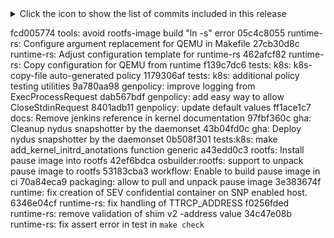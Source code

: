 <details>
<summary>Click the icon to show the list of commits included in this release</summary>
fcd005774 tools: avoid rootfs-image build "ln -s" error
05c4c8055 runtime-rs: Configure argument replacement for QEMU in Makefile
27cb30d8c runtime-rs: Adjust configuration template for runtime-rs
462afcf82 runtime-rs: Copy configuration for QEMU from runtime
f139c7dc6 tests: k8s: k8s-copy-file auto-generated policy
1179306af tests: k8s: additional policy testing utilities
9a780aa98 genpolicy: improve logging from ExecProcessRequest
dab567bdf genpolicy: add easy way to allow CloseStdinRequest
8401adb11 genpolicy: update default values
ff1ace1c7 docs: Remove jenkins reference in kernel documentation
97fbf360c gha: Cleanup nydus snapshotter by the daemonset
43b04fd0c gha: Deploy nydus snapshotter by the daemonset
0b508f301 tests:k8s: make add_kernel_initrd_anotations function generic
a43edd0c3 rootfs: Install pause image into rootfs
42ef6bdca osbuilder:rootfs: support to unpack pause image to rootfs
53183cba3 workflow: Enable to build pause image in ci
70a84eca9 packaging: allow to pull and unpack pause image
3e383674f runtime: fix creation of SEV confidential container on SNP enabled host.
6346e04cf runtime-rs: fix handling of TTRCP_ADDRESS
f0256fded runtime-rs: remove validation of shim v2 -address value
34c47e08b runtime-rs: fix assert error in test in `make check`
6b5e57f7c tests: k8s: address PR review feedback
dd16bc393 tests: k8s: k8s-attach-handlers generated policy
0de407f8b tests: k8s: enable AUTO_GENERATE_POLICY
05b2e4f60 tests: k8s: install genpolicy
8aa8b7057 tests: k8s: add policy test utilities
24a17a2e1 tests: k8s: output the names of test files
bf533de31 tests: k8s: add DEBUG support for test scripts
1b4ef672e tests: k8s: reduce namespace name duplication
8a5ba5fb3 tests: k8s: allow run_kubernetes_tests.sh exec
473efc214 genpolicy: mount source for non-confidential guest
d0b8e6d8f nydus: Bump nydus snapshotter version to v0.13.7
b3c74411f runtime-rs: Add tests for persist api for clh
0b78296dc runtime-rs: Store additional field for hypervisor state
a5f0b92bc runtime-rs: Add guest protection to hypervisor state
ed6816e29 kata-manager: Add support for nerdctl installation
31813cf8d metrics: Update packages for TensorFlow ResNet Int8 Dockerfile
cf049fc71 k8s: Skip k8s tests that are not working
eb5b7d3bf tests: k8s: Enable tests for cloud hypervisor runtime-rs
40b2b2a43 gha: Run static-checks on self-hosted runners conditionally
a214bd8d1 gha: Enable nydus snapshotter in CoCo ci tests
ce82b5e3f rootfs: Add libtdx-attest into the confidential rootfs
106e1af49 cri-containerd: fix loop in TestContainerMemoryUpdate()
e59d00556 gha: add GOPATH env var to the ppc64le k8s workflow
6068faf40 runtime: failed to run in the case of ColdPlugVFIO
27e797404 rootfs: confidential: Install coco-guest-components
f80dbcee0 rootfs: Add logging about the coco guest components
68b8186ec osbuilder: Expose COCOGUEST_COMPONENTS_TARBALL
64d09874c packaging: coco-guest-components: Pass DESTDIR to the build script
d4a9856a8 gha: Remove SEV / SNP / TDX images / initrds
e4258d869 runtime: Use confidential image / initrd instead of TEE specific ones
f354beb25 static-checks: Install clang in the ci environments
c6830ceb8 runtime: display accurate error msg to avoid misleading users.
7bf1ebe16 kata-monitor: fix agentUrl from containerd shim
a04b215bc gha: delete azure RG only if it exists
a9f8888c1 packaging: Add confidential image / initrd
e9de0ef6b packaging: rootfs: Depend on kernel-confidential tarball
b58cfc765 packaging: Ensure rootfs is rebuilt in case kernel changes
4394dacb8 packaging: Build the confidential kernel with MEASURED_ROOTFS support
c7680839f packaging: Fix modules tarball for nvidia-gpu-confidential
dc027e39d gha: Remove TEE specific kernel build targets
3755c6916 runtime: makefile: remove SNP specific kernel references
57b132f94 runtime: makefile: remove SEV specific kernel references
2562d2324 runtime: makefile: remove TDX specific kernel references
f4e3c936d runtime: snp: config: Use the confidential kernel
8731366d7 runtime: sev: config: Use the confidential kernel
6cbdba726 runtime: tdx: config: Use the confidential kernel
a618461d3 runtime: Add confidential kernel to the makefile
6771ca463 gha: k8s: Add cloud-hypervisor (runtime-rs) support
2ff3f0afc packaging: Remove trailing whitespace from extra_tarballs arg
228bc48c7 packaging: Fix kernel confidential name
31b21093b packaging: Pass the kernel flavour to get_kernel_modules_dir
51b1df233 packaging: Fix typo to get the extra_tarballs path
4876eadd2 tools: Add reference to the kata webhook's README
b0b7748f3 ci/openshift-ci: Correct the lib location
4c5847853 ci/openshift-ci: Move openshift-ci from the tests repo
0b221b561 packaging: Fix pushing artefacts to the registry
9317e23df mount: Reduce the mount points with namespace isolation
bb6f5073a runtime-rs: Allow compilation for s390x
8fcee6e6e runtime-rs: Use Persist::restore() of QEMU for VirtSandbox
56aef3741 runtime-rs: Exclude hypervisors plugins except QEMU for s390x
5d2906c36 packaging: Bump the kata config kernel version
d2ea11dbf packaging: Use the cached kernel modules
e5bca9027 packaging: Cache the kernel modules
f481f5865 packaging: Create the tarball for the kernel modules
a58caca72 packaging: Take extra tarballs in install_cached_tarball_component()
33ac5468f packaging: Add function to get the kernel modules directory
f8585db8d gha: add kubernetes tests workflow for ppc64le
0ace31f04 ci: aks: switch from eastus2 to eastus region
09ea0eed9 genpolicy: ignore empty YAML as input
f0339a79a genpolicy: support non-default namespace name
222de4f68 agent: Fix a race condition in passfd_io.rs
6e4d4c329 agent,runtime-rs: Add license header to passfd_io.rs
1206de2c2 agent: Use pipes as stdout/stderr of container process
f6710610d agent,runtime-rs,runk: fix fmt and clippy warnings
89be42a17 runtime-rs: open stdout and stderr fifos NONBLOCK
3eb4bed95 agent: use biased select to avoid data loss
7874ef5fd agent: set stdout/err vsock stream as blocking before passing to child
cfb262d02 container: keep the io connection when pass fd to hybrid vsock
4a762fcfd dbs: hybrid stream support keep the connection when local closed
553674336 agent,runtime-rs: fix container io detach and attach
657b17a86 runtime-rs: open stdin fifo with RDWR|NONBLOCK when pass vsock streams
f1b33fd2e agent: clean up term master fd when container exits
b8632b403 dragonball: vsock: properly handle EPOLLHUP/EPOLLERR events
442df71fe agent,runtime-rs: refactor process io using vsock fd passthrough feature
eb6bb6fe0 config: add two options to control vsock passthrough io feature
973b5ad1f runtime-rs: make Container::new async
b0b8523ce runtime: modify ValidCgroupPath unit test
feed5c8ff runtime: merged ValidCgroupPath method
9aa1ed805 runtime: add SingleContainer when obtaining OCI Spec
864389c52 runtime-rs: report error on missing or empty fields in configuration
531a11159 genpolicy: allow separate paths for rules and settings files
78b517ccc tests: Re-arranged nerdctl tests
d12875ee6 genpolicy: ignore volume configMap optional field
abc2fcd88 kata-deploy: fix deprecations on kustomization files
2e1d770fc packaging: Track files correctly  when naming builder image for agent
f3bc6e415 packaging: Use Ubuntu 20.04 for building an agent
d53edbd0a runtime-rs: collect qemu stderr and log it in shim log
684d74012 runtime-rs: switch qemu child process management from std to tokio
b52a39846 runtime-rs: move creation of VM path from start_vm() to prepare_vm()
3fd562877 dragonball: fix noop-method-call warning
60ac3048e genpolicy: fix ConfigMap volume mount paths
34d51b05f gha: cri-o: Bump runners to 22.04
9b7c5c69c runtime-rs: fix unused driverInfo error
8ad5459be genpolicy: optional PodTemplateSpec metadata field
076869aa3 genpolicy: ignore the nodeName field
98dc2d4c5 rootfs: agent: Initialise AGENT_SOURCE_BIN & AGENT_TARBALL
5e57e0235 rootfs: agent: Fix build with AGENT_SOURCE_BIN
fbfc880eb rootfs: Add COCO_GUEST_COMPONENTS_TARBALL env var
644abde35 packaging: coco-guest-components: Allow building the project
ab597a4d5 opa: Improve the download logic
448c0aaec gha: azure: Set the correct subscription to the account
08a082ca4 gha: Cache the agent for non-x86_64 arches
535cf04ed genpolicy: add shareProcessNamespace support
ab462a4b8 tests: Add IBM SE to the basic confidential test
95c569b0a packaging: Add safe.directory to the git config
dd4947982 packaging: Don't build the agent if not needed
21fd7e6df packaging: Fail in case oras can't find an artefact
eb7a33ee7 rootfs: Always strip the agent binary
f23451de0 rootfs: Add xz as a dep
830771884 rootfs: Add AGENT_TARBALL env var
5b0d0687e packaging: agent: Allow building in all arches
1039641ab packaging: agent: Add the arch to the builder container
58874f9c3 packaging: tools: Add the arch to the builder container
19ecdbca3 qemu: enable TPM
98b5a19b3 tools: Use defined variable in build base qemu script
eb7e123de metrics: Update packages needed for ResNet50 FP32 Dockerfile
723c76d94 tools: allow all users to execute genpolicy
66c012d05 tests: k8s: bats --show-output-of-passing-tests
4b8d79c1f gpu: remove GHA target first then remove the obsoleted Makefile targets
1b0d12ab7 versions: Update libseccomp to version v2.5.5
25ecca91c docs: provide a guide for how to use IBM Secure Execution
a4b208a71 runtime: remove SharedVersions field dead code
4fc34323a gpu: Add NVIDIA GPU Confidential kernel target
ea9c659d3 gha: get ready to install genpolicy
069680738 versions: Update firecracker version
ca03d4763 genpolicy: ignore pod DNS settings
25c8d5db5 runtime-rs: use qemu cmdline generation framework to launch VM
f550d9a32 runtime-rs: add basic implementation of qemu command line generation
e8e13044d runtime-rs: add simple impls to some of Qemu's Hypervisor functions
0cfb2d257 runtime-rs: add simple Persist implementation for Qemu
45862aeec runtime-rs: add default rootfs type for qemu
f6fea5f2c agent: fix failing unit tests on ppc64le
610f87889 dragonball: Fix compile error for aarch64
376941cf6 kata-ctl: skip building kata-ctl on ppc64le
4ecd82a5d runk: skip the test_init_container_create_launcher if not root on ppc64le
a4b544792 tools: fix makefile spacing
394777291 runtime: fix failing unit tests on ppc64le
486b8a053 dragonball: skip running static-checks for ppc64le
14934c7b0 github: run static checks on ppc64le
8061a49ca kata-ctl: Clean up a test leftover file explicitely
290ecf4c4 Static-check: Exclude s390x from dragonball and runtime-rs
c0f57c9e0 Lint: Fix `cargo clippy` errors for s390x
a1f288e5d CI: Use sudo if yq_path is not writable by USER
354cbede9 GHA: Enable static check for s390x
ba74a624a runtime-rs: use pathBuf only for x86
a10779bf0 GHA: enable static check on arm64
febabef08 tools: install genpolicy settings files
7da6d0a84 runtime-rs: ch: Implement missing thread/pid APIs
f4106a610 genpolicy: use root path from cbl-mariner Guest VM
4b772d248 tests: Ignore virtiofs contribution to memory usage when it is disabled.
201eec628 tools: genpolicy static checks
205dafd32 genpolicy: temporarily disable allow_storages()
99717371c runtime-rs: bugfix for DirectVolume/rawblock when driver is blk
dff800a8f metrics: Remove iperf3 server protocol
681cb1626 genpolicy: cargo clippy fixes
b7c31e3b9 tests: cbl-mariner: disable k8s-oom.bats
f1fda3d6b dragonball: Remove unused definition
dcaae54cf genpolicy: "cargo fmt -- --check" clean-up
12a41f89b metrics: Use a specific python version to run tensorflow benchmark
b97efc313 CI: enable test container memory update for dragonball
6c85e95c3 CI: bugfix for dragonball when CI running with cri-containerd
cd59d31a1 CI: make CI work for dragonball to test stability and cri-containerd
29e0de4e4 runtime-rs: ch: Implement minimal memory hotplug APIs
1c0df670a runtime-rs: ch: Add minimal implementation of hypervisor metrics method
6bac3323b workflows: Update backport-label to use gh-utils.sh
0d5d1c8c3 ci: Add gh-util.sh script
080541a0f genpolicy: add SPDX license header
7f126be67 genpolicy: Update oci_distribution to 0.10.0 Also support alternative media type and update samples
9eb6fd4c2 docs: add agent policy and genpolicy docs
57f93195e genpolicy: add support for StatefulSet YAML input
35958ec9c genpolicy: add support for ReplicationController
7da17099f genpolicy: add support for ReplicaSet YAML input
d84300f1e genpolicy: add support for List YAML input
a03452637 genpolicy: add support for Job YAML input
2dbd01c80 genpolicy: add support for Deployment YAML input
a40a6003d genpolicy: add support for DaemonSet YAML input
48829120b policy: initial genpolicy commit
61fe20cf9 gha: Fix some of gha metrics failure for StratoVirt
540a2a7fb runtime: Allow no initrd path for IBM Z Secure Execution
6fd49f760 runtime-rs: Forward events to containerd via ttrpc
e69f7c07a versions: Update runc version
c3f6eaa26 build-kernel: Fix typo 'terball' -> 'tarball'
8b2f43a2c build: Add "confidential" kernel
379e2f3da kernel: update some configs based on kernel 6.5 and 6.6
cf4835e3a packaging: qemu: Simplify "--disable-virtiofsd" logic
bfc6fc7a8 build: Get rid of QEMU experimental
d2080fd22 runtime-rs: refactor getting the vfio device guest pci path
d795fcfc2 runtime-rs: bridge the vfio device between runtime-rs and dragonball
90c782f92 tests: list the current k8s pods
24fab19f6 tests: Remove check images function from stressng test
aceba94d9 tests: Add check images as part of install dependencies
7d41c97f6 packaging: Fix indentation of build static stratovirt
7c176a62f agent: use method params instead of const params in functions
0e9d73fe3 agent: Fix an issue reporting OOM events by mistake
7d5336aca agent: hold lock while setting new policy
4ad1971a0 tests: Add hypervisor component to kill kata components function
44b5b88f4 docs: Update docs for new StratoVirt VMM introduction
4bc67dba0 metrics: Improve iperf3 cleanup
4c023e341 dragonball: Fix compilation issue without all net features
f97f16a44 agent-ctl: Bump ttrpc version
bf59c7b3d runtime-rs: Bump ttrpc and containerd-shim-protos versions
cf9a0e21a protocols: Bump ttrpc version
91360e7dd agent: Bump ttrpc version
f1235ddba dbs_virtio_devices: add Cargo.lock
02cd726bf dbs-utils: add Cargo.lock
97bdc1529 dbs-pci: introduce Cargo.lock
71c322c29 runtime-rs: fix ci complains
f9e0a4bd7 upcall: introduce pci device add & del kernel patch
a3f7601f5 dragonball: add pci hotplug / hot-unplug support
0f402a14f dragonball: add InsertHostDevice vmm action
8779fe7dd runtime-rs: create a reference that directs users to kata csi doc
ba5437382 runtime-rs: add examples about Kata pod with directvol by CSI.
c6d2a3214 runtime-rs: add support for directvol csi deploy scripts.
25d8e83e4 runtime-rs: Add dedicated CSI driver for DirectVolume support in Kata
3b317e69e runtime-rs: add README and user guide to deploy directvol CSI Driver
ea69c1700 runtime-rs: initialize pcie topology in Device Manager
b42548b8e runtime-rs: do unregister device in Trait Device/detach
0f0b6d13c runtime-rs: do register/update device in Trait Device/attach
ce7d36369 runtime-rs: Introduce helper macros to simplify PCIe device ops
0d4992b24 runtime-rs: add one more argument in Device attach/detach
b425de610 runtime-rs: implement Trait PCIeDevice for pcie/pci device
87e39cd1f runtime-rs: introduce Trait PCIeDevice to do [un]register device
6ebc4884f runtime-rs: introduce PCIe Topology framework for pcie/pci devices
88839026b runtime-rs: introduce TopologyConfigInfo to initialize pcie topology
6ee7fb540 kata-deploy: Double quote the snapshotter name
8332f3c68 kata-deploy: Fix the snapshotter config placement
907f1ddb9 kata-deploy: Fix shim check for snapshotter configuration
2f797a6eb pci: rename 2 parameters to follow rust naming convention
9c13b2c99 dragonball: introduce vfio support
81ab174c1 dragonball: support vhost-user-blk in device manager
ef8dc3b0c dragonball: support vhost-user-blk
23eb3042c kata-monitor: fix Dockerfile to build image
36a4cbccf runtime-rs: Expand all DeviceType in match arms
f2d08bc00 runtime-rs: Remove unused index from Endpoints
60a42351e runtime-rs: DAN supports vhost-user-net device
693a0cfbf dragonball: Make vhost-user-net ready for VhostUserEndpoint
54df83240 runtime-rs: Support VhostUserEndpoint
374c2f01a runtime-rs: Simplify VhostUserType enum
4c5de7286 dragonball: Wrap config space into `set_config_space`
beadce54c dragonball: Support vhost-user-net devices
1f21d3cb2 dragonball: Introduce address space for MmioV2DeviceState
94c83cea8 runtime-rs: Refactor vfio driver implementation
82d3cfded runtime-rs: Make VhostUserConfig's field pci_path type more specific
5cc2890a1 runtime-rs: refactor and re-implement pci path.
1b5758c1f runtime-rs: Move the PciPath-related code to a dedicated file
275de453d runtime-rs: remove useless get_host_guest_map and its test case
4a95c0d07 kata-deploy: snapshotter typo fixes
8cf3bcefd dragonball: introduce pci msi/msix interrupt
6cc6ca5a7 kata-deploy: Allow setting up snapshotters per runtime handler
206ed6d77 tests: Load vhost modules explicitly while Kata installing
9f394f6e1 tests: Use function from Kata repo
8aa390279 tests: retry connection to pod SSH server
c9e631dc0 kata-deploy: Reapply "kata-deploy: Use tomlq to configure containerd"
41320c586 kata-deploy: Install jq from GitHub
ee5fa08a2 Revert "kata-deploy: Use tomlq to configure containerd"
9e718b4e2 gha: kata-deploy: Add containerd status check
458e91b28 runtime-rs: Update readme to indicate cloud-hypervisor support
1469a5efc tests: k8s: Fix indentation in confidential common script
551a50cd7 tests: additional run-runk logging
039fe7f39 dragonball: Trigger unit tests of dbs_* subcrates by `make test`
3cd0cc138 runtime-rs: Separate init_config() from new() for struct VsockDevice
b785ef96e docs: Change location of static checks script
bfb756199 ci: Use static checks from kata repo for lib functions
58e88d946 agent: correct CPUShares and CPUWeight value
5637f11a8 kata-ctl: Add option to dump config files
510bc36a7 github-actions: Remove ignore paths for required CI checks
9a37e77f2 runtime-rs: check the update memory size
603941710 runtime-rs: add default_maxmemory in config file
8d9fd9c06 runtime-rs: support memory resize
81e55c424 runtime-rs: add resize_memory trait for hypervisor
d428a3f9b runtim-rs: get guest memory details
c92b14da9 tests: k8s: Fix indentation in setup script
8151117f7 metrics: Improve latency network cleanup
23f76653e metrics: Update command to run the tensorflow int8 benchmark
8fd5ef7fb metrics: Update TensorFlow ResNet50 Int8 Dockerfile
dfad0e662 .github: fix the failure without devicemapper for host sharing
983479748 .github: fix error when making checks for CoCo guest pull
af4622fcc docs: Remove warning for cgroupsv2 only operating systems
0db820fa0 gha: add a post cleanup script for cri-containerd ppc64le workflow
aa42f0a03 runtime-rs: Enhancement of DirectVolume when using CSI.
80d631ee8 runtime-rs: Add attribute serde rename to each field of DirectVolume.
82fde4431 dragonball: Set default queue config for vhost-net device
c11b06672 runtime-rs: Use vhost-net device by default
05e278de5 GHA: Put all the preliminary steps into pre-action for s390x
b46cb2227 static-checks: Direct Makefile to use new static checks
63636b869 static-checks: Update copyright dates
b11c77286 static-checks: Change dir for building tools
a9d360728 static-checks: Fix directory for github labels
7ad873cf2 kata-deploy: Simplify shim configuration
e61894993 kata-deploy: Remove useless comment from CRI-O drop-in
dd9f5b07b kata-deploy: Use tomlq to configure containerd
4f01f294b kata-deploy: Install `tomlq` to the base image
39f5cea3b kata-deploy: Fix k0s cri notation comment
b079e1aab dragonball: add pci root bus and root device
2a518f089 runtime-rs: ch: Change state when VM stopped
1195692d3 runtime-rs: ch: Move state handling to top-level APIs
86918e91b dragonball: Disable packed virtqueue for vhost-user devices
1662a3e85 common: Add cloud hypervisor in enabling hypervisor function
f3eeab10a tests: nerdctl: Enable nerdctl tests for cloud hypervisor runtime-rs
b2577000e metrics: Expose iperf3 pods over a k8s networks.
a062ba166 metrics: cleans k8s iperf deployment when the test finishes.
52f7a40e4 dragonball: add --all for fmt ci
ce694b905 tests: Fix indentation of gha-run script
33b300431 tests: Enable but do not run k8s tests for cloud hypervisor
acee3d843 gha: k8s: Add cloud-hypervisor (runtime-rs) support
375c787e0 rootfs: build OPA binary from source for ppc64le and s390x
28c3e0e5f GHA: Fix kata-deploy-runtime-classes-check for kata-qemu-se
5d085a304 CI: static-checks: Try multiple user agents
3174c1877 docs: Remove problematic URL
3779261a9 docs: Fix whitespace
613def032 CI: static-checks: Move curl to a separate function
6d859f97e CI: static-checks: Lint fixes
efa8e6547 CI: static-checks: Check params have a value
563ea020b CI: static-checks: Fold long line
3ad43df94 CI: static-checks: Improve markdown checker test
40f0c8fbb GHA: Use --client=true for k3s kubectl version
bf97051f1 runtime-rs: fix panic when hypervisor mismatches with configuration
69fdd05ce kata-ctl: Moved log-parser-rs into kata-ctl
636eef890 GHA: make secrets inherited for build-kata-static-tarball-s390x
5629b7454 dragonball: support vhost-user-fs in device manager
2a1fc29e8 dragonball: add unit test for vhost-user-fs
d6cfbe943 dragonball: support vhost-user-fs
3fab1690a local-build: make strip support for cross-compilation
f38c7f14c gha: remove build redundancy of kernel and rootfs-initrd
31db56207 local-build: add support for key verification for IBM Secure Execution
52bdc87fe local-build: make kernel parameters configurable
9ceb2c27e local-build: consider cross-compilation env
511dd5fea local-build: add support to build IBM Z SE image
4de8ef3d1 local-build: add build target boot-image-se
a63a6959d local-build: install s390-tools in Dockerfile
6d0dabd81 gha: build secure image for s390x release
bb1d4adaa config: add SE configuration
8de4241d3 kata-deploy: add kata-qemu-se runtimeclass
9ede2bcd9 local-build: differentiate build targets based on architecture
a661ac3a0 runtime-rs: Implement and use try_from for DiskConfig
50a5fa9a6 tests: Enable but do not run the nerdctl tests for cloud hypervisor
e70b2ea95 gha: nerdctl: Enable cloud hypervisor runtime-rs for nerdctl CI
56dddab04 metrics: Update command to run tensorflow resnet fp32 benchmark
62fdebeeb metrics: Update TensorFlow ResNet FP32 dockerfile
0d5a970e5 GHA: remove GITHUB_WORKSPACE when workflow fails due to merge conflict
16380558e deployment: Create a stable overaly for kata-deploy
955dec06d runtime-rs: add network hotplug for clh
61b868692 docs: Update config containerd url link
b816dca3e image-builder: fix incorrect part start position
a14f2fc18 gha: runk: Fix typo in the test name
1a74142a1 gha: basic-ci: Add a timeout for the tests
48bdca4c4 tests/k8s: add k8s-measured-rootfs.bats
1eae657b9 tests/k8s: add set_node() to lib.sh
c6075c862 tests/k8s: add setup common
220a2d9a1 tests/k8s: add assert_logs_contain() to lib.sh
9a9c7a5c6 tests/k8s: add set_metadata_annotation() to lib.sh
a13eecf7f runtime(-rs): add clean-generated-files target
36ea1b8ee tests/k8s: add new_pod_config() to lib.sh
428daf9eb tests/k8s: add utilities functions for the tests
ba4f806c3 initramfs: re-wrote devices checking on init.sh
72ef82368 shim-v2: ensure root hash exist when measured rootfs
1465e5885 kernel: ensure initramfs exist when measured rootfs
4dbba5215 shim-v2: moved measured rootfs logic to its builder
34be78df1 kernel: moved measured rootfs logic to its builder
3f16d2959 kernel: measured rootfs as argument to build-kernel.sh
05ce52d74 devmapper: dragonball: Enable, but do not run, the tests
a8a156b1a stability: dragonball: Enable, but do not run, the tests
16ad721ed cri-containerd: dragonball:  Enable, but do not run, the tests
1cd1558a9 mount: support checking multiple kinds of block device driver
d62789397 runtime-rs: Show config files attempted on config load failure
45c0364d4 runtime-rs: Fix typo in task service
0fabfa336 runtime-rs: bring support for legacy vsock device.
6c08cf35d runtime-rs: Introduce prepare_vm_socket_config to VirtSandbox.
60f88da5e runtime-rs: add Capability of HybridVsockSupport for Hypervisor.
c5178dd25 runtime-rs: Introduce Capability of HybridVsockSupport.
6af059227 runtime-rs: Add vsock device in device manager.
1a6b45d3b runtime-rs: Reintroduce Vsock and add it to the DeviceType enum
e31dbc94a runtime-rs: remove vhost_fd from VsockConfig and make it cloneable.
eb90962b2 runtime-rs: introduce a new function generate_vhost_vsock_cid.
2df8144cf runtime-rs: Launch cloud-hypervisor in given netns
2b0502934 docs: Update cri installation url link
9166d0aab docs: Update iperf3 network documentation
dfc07d1c7 gha: stability: Add cloud-hypervisor (runtime-rs) support
03c3f4275 kernel: Add CONFIG_TDX_GUEST_DRIVER to the tdx.conf
e1caca3e4 kata-ctl: Remove root requirement for "env"
f05ada592 libs: protection: x86_64: drop root requirement for querying
b3da71f21 dragonball: init dbs-pci lib with pci bus & pci conf
fe68f25be runtime-rs: enhancement of vfio volume.
e3fd40312 runtime-rs: enhancement of spdk volume.
f97372902 runtime-rs: Enhancing DirectVolMount Handling for current Infra.
e3becea56 runtime-rs: add support kata/multi-containers sharing one vfio volume.
b952c5c5c runtime-rs: add support kata/multi-containers sharing one spdk volume.
17d2d465d runtime-rs: re-organize the volumes with adding new direct_volumes.
6731466b1 runtime-rs: set a standard NotFound when direct volume path not found.
d23867273 runtime-rs: split the block volume into block and rawblock volume
f9f1d3a07 libs:logging: Fix logger
8fd39d11c tests: Adapt `enable_hypervisor`to the runtime-rs config location change
38183acbc tests: Use `kata-ctl` instead of `kata-runtime` for runtime-rs
a5a73a11c tests: Replace `kata-runtime kata-env` by `kata-runtime env`
30acb5a0c tests: nydus: Adapt the default config file for runtime-rs based drivers
61aa84b15 Revert "tests: k8s: Allow passing rust-runtime env var to kata-deploy"
158ca17ae kata-deploy: Add cloud-hypervisor
d4e00238a kata-deploy: Improve the logic for linking to the rust runtime
fc28deee0 kata-deploy: Use rust runtime config files in runtime-rs directory
80860478b runtime-rs: Remove the golang config paths
b86ab5aa2 runtime-rs: Update list of config paths to check
89ef464b7 build: Install rust config files to runtime-rs directory
05efb2326 tests: update go.mod and go.sum
6d9cb9325 tests: update scripts for static checks migration
66f3944b5 tests: move github-labels to main repo
7f3c12f1d tests: move spell check tool to main repo
8ad433d4a tests: move markdown check tool to main repo
eaa6b1b27 tests: move static checks and dependencies from tests
98aa291c9 runtime-rs: Add Hybrid VSOCK device handling for CH
37633d3cc metrics: Fix iperf parallel bandwidth limit
96deea52f tests: more k8s-exec-rejected debug output
811ec0735 osbuilder: add pkg bash for alpine
47b8c3181 runtime: remote hypervisor updates to ttrpc
613c75ba8 runtime: Update hypervisor generated code
6a922f0e3 gha: fix artefacts build on ppc64le
1284b4e80 tools: Stop building / shipping log-parser-rs
f15e16b69 Revert "runtime: confidential: Do not set the max_vcpu to cpu"
8839ca93b gha: Disable stratovirt for gha metrics
754aec02c gha: add cri-containerd workflow for ppc64le
4a4fc9c64 CODEOWNERS: Expand scope
5318afe27 runtime: support to create VirtualVolume rootfs storages
0b4f7c2ee runtime: redefine and add functions to handle VirtualVolume to storage
bd099fbda runtime: extend SharedFile to support mutiple storage devices
e4f33ac14 runtime: add functions to create devices in KataVirtualVolume
ae2c0c569 github: add workflows for building and publishing kata artifacts on ppc64le
d8a8cc449 tools: install oras from source on ppc64le
08f360312 tools: fix static build of qemu and shimv2 on ppc64le
4aaf54bda runtime: Fix configmap/secrets update propagation with FS sharing disabled
37916e7a5 metrics: Fix result finding
6de01eacf kernel: backport erofs patch to 6.1.52 guest kernel
44899d4cd tests: k8s: Allow passing rust-runtime env var to kata-deploy
a9571398a dragonball: add test utils for vhost-user
a6a399d5b dragonball: add vhost-user connection management logic
fe62e656a runtime-rs: Name the ShareFs Mount Option type more accurately
856315ff8 runtime-rs: bringing virtio-fs device in device-manager
4d65c2e8a runtime-rs: introduce `update_device` in trait Hypervisor
1353b14e6 runtime: Add KataVirtualVolume struct in runtime
1699b84f1 utils: kata-manager: Remove $enable_debug from the install_kata call
38d2edd83 utils: kata-manager: Allow installing kata from a given tarball
ebf9d2725 kata-deploy: Add remote shim
d5cf169ad kata-deploy: Add missing kata-remote runtimeclass
39e8c8426 runtime: Add support for key annotations to remote hyp
2910e333a runtime:  Use static resource in remote hypervisor
26d56678a config: Add initial remote hypervisor config
ad63439a3 runtime: Update the remote hypervisor config
50e0d43da runtime: Support privileged containers in peer pod VM
57d4dd8e5 runtime: Support the remote hypervisor type
8ac9a2209 runtime: Add hypervisor proto to support peer pod VMs
ee5589782 fmt: refactor in pci & balloon
baf3db9e6 Dragonball: add PCI bus and PCI interrupt support in mptable Spec
c305634b4 dragonball: Uniform the spelling of Virtio
c489f1f50 kata-deploy: Set a default value for ALLOWED_HYPERVISOR_ANNOTATIONS
ba632ba82 runitme-rs: kata with multi-containers sharing one direct volume
d7594d830 runtime-rs: correct the path from cid to device_id.
afec54799 libs: fixes dereferenced reference
c57df607a libs: fixes comparison to empty slice
c77e990c3 tests: Enable tests for StratoVirt hypervisor
14d8790d8 kata-deploy: Add StratoVirt support to deploy process
9542211e7 configuration: add configuration for StratoVirt hypervisor.
561c85be5 build: Makefile for StratoVirt hypervisor
26966c846 virtcontainers: Add StratoVirt as a supported hypervisor
0c7aa1f30 gha: Set nightly test for s390x to 5 UTC
ffe1ea52c tests|gha: add containerd and k8s tests for s390x
9d8eb298c metrics: Add iperf udp information to README
9cc6908b0 stability: Update stressng to run on the gha
4b7854b66 stability: Add missing dependencies
79177bb9c tests: Enable stressng scalability test
8959e3ca0 gha: Keep kata tarballs for 15 days
84b561873 tests|gha: add internal nightly tests for s390x
49c2e6e23 dragonball: Remove vhost-net dependency on virtio-net
bfd1ce30e kernel: Fix vsock packets drop when the vsock driver starts
849253e55 tests: Add a simple test to check the VMM vcpu allocation
5e9cf7593 vc: utils: Rename CalculateMilliCPUs() to CalculateCPUsF()
e477ed0e8 runtime: Improve vCPU allocation for the VMMs
b0157ad73 runtime: confidential: Do not set the max_vcpu to cpu
481486c6d gha: Remove docker and nerdctl tests from CI
b481d396f gha: Move docker / nerdctl content to the  basic-ci-amd64 file
3c735c236 ci: tracing: Adapt to basic-ci-amd64.yaml
ee17fe9d2 Revert "gha: ci: Revert tracing test PR to unbreak CI"
0ead018d0 utils: kata-manager: Add Docker details to list output
be3044fd0 utils: kata-manager: Add option to list versions
9969f5a94 utils: kata-manager: Make test container name more unique
436d7d127 utils: kata-manager: Improve usage message
1625a5ce4 utils: kata-manager: Improve version check
28e7b3467 metrics: improving stop and remove running containers
7f666f783 runtime-rs: ch: Fix TDX
d1deaf053 dragonball: Minor changes for a comment from Bian
e4f83e27c dragonball: vhost-net set_offload with acked features
6cd572dbb dragonball: Minor changes for Chao's comments
dcdf3c655 runtime-rs: Supply missing fields of NetworkConfig
58e9709c1 dragonball: Changes for ZizhengBian's comments
8ea87405e runtime-rs: Remove virtio config from Backend
ad66378bf runtime-rs: Move Dragonball stuff out of device drivers
3e0614cdf dragonball: Minor changes to comments
a047331a3 runtime-rs: Network config distinguishes backends
920337183 dragonball: Introduce vhost-net device
bc49c553e docs: add agent policy documentation
c72a27e21 utils: kata-manager: Ensure only one download URL
839f6c3d4 utils: kata-manager: Improve info messages
b27b4ce10 doc: No longer release the test repository
af2d897fb doc: Release now uses the official GitHub CLI
2af9419fa doc: No longer run kata-deploy test when releasing
5d10aed9b kata-manager: Make containerd_config a global var
66d1b2c17 kata-manager: Add support for docker installation
0352f1e02 kata-manager: Allow passing a specific tool to test_installation
afb002c25 runtime-rs: fix a typo in shm
78df1bb85 agent: update AGENT_THREADS metrics value
1a81989d2 tests: k8s: Use the "ALLOWED_HYPERVISOR_ANNOTATIONS"
023c4a17c kata-deploy: Allow users to set hypervisor annotations
455b7bf77 gha: k3s: Avoid unnecessary escape
e7890ee8f gha: Fix regex used to get kubectl version from the k3s version
071667f1c runtime: clh: Re-generate the client code
d1163141b versions: Upgrade to Cloud Hypervisor v36.0
acd9057c7 runtime: Fix TestCheckHostIsVMContainerCapable unstablity issue
c075fa681 tests: Add test with nerdctl to verify macvlan support
07db673eb tests: Add test with nerdctl to verify ipvlan support
a6272733e network: Fix network hotplug for ipvlan and macvlan endpoints.
a49bc6837 runtime-rs: Update status for pause and resume
023d8dc01 agent: Changes according to Pan's comments
136fb7622 tests: Add a integrated test for device cgroup
b5f3a8cb3 agent: Fix container launching failure with systemd cgroup
647782519 agent: Minor changes according to Zhou's comments
cec804474 agent: Make devcg_info optional for LinuxContainer::new()
ef4c3844a agent: Restrict device access at upper node of container's cgroup
59d0d4caf runtime-rs: ch: Simplify VSOCK error handling
bdb83f828 runtime-rs: ch: Remove unused function
5ef691528 tests: fixes permission denied when running test
dd530ba8e tests: fixes AMD errors
7641c19f7 runtime: bump containerd for gogo deprecation
16fa2c39e protocols: replace gogo/types.Empty and Any
c61f4a859 protocols: remove unused fieldpath option
c87bc60ea protocols: removing unused mappings
c5d845b30 agent: updating Cargo.lock files
5d88c78a6 protocols: generating agent.pb.go
036b7787d runtime-rs: Use PCI path from hypervisor for vfio devices
c3ce6a1d1 runtime-rs: Provide PCI path to the agent for virtio-block
a2bbbad71 runtime-rs: change hypervisor add_device trait to return device copy
8b4fc847d kata-manager: Accept only "lts" or "active" as containerd versions
37233622d kata-manager: Ensure we run apt-get update before apt-get install
994615ca2 gha: stale: Allow manually triggering it
6abcf0361 gha: stale: Fix typo action -> actions
fee97e219 docs: Fix Dragonball link
437db1591 kata-manager: Fix Mulit-Arch deployment for containerd
abec28705 gha: Add workflow to close stale PRs
d20b7381f release: Drop obsolete comment in workflow file
6236fa461 release: Drop build_hub helper
bc4c66caa release: Migrate tag_repos.sh to GitHub CLI
e331102ba release: Migrate update-repository-version.sh to GitHub CLI
b83a7149e release: Introduce helper to get GitHub CLI
ceeabe371 release: Allow to test release scripts with an alternate repo
58b4d1a26 cargo: Agent cargo.lock updated
0608e20a0 docs: Fix broken links
4ad2cfe0c runtime-rs: Log system enhancement
a0746c8d7 agent: Skip flaky create_tmpfs on s390x
f53f86884 network: Fix network attach for ipvlan and macvlan
c232869af metrics: removes double-quotes in checkemtrics when parsing results
c42a2f2ed metrics: increase the number of attempts to stop kata
1626253d9 metrics: FIO ci test enablement
873386a34 metrics: update iodepth and job size fio parameters to improve workload
ae3ea1421 utils: kata-manager: Fix containerd version check
346f19553 utils: kata-manager: Fix whitespace
2ac7ac1dd utils: kata-manager: Fix "Cannot determine download URL" issue
59bd53482 utils: kata-manager: Lint fixes
2f533c300 dragonball: add tracing feature for dragonball
d707fa2c0 kata-runtime/kata-ctl: Add security details to output
da77b1944 dragonball: output legacy device metrics to runtime
65213e9fb dragonball: unify the metric interface of legacy device
a3b003c34 agent: support bind mounts between containers
0ce0abffa tests/git-helper: cancel any previous rebase left halfway
f99de4d5a runtime-rs: Make default kernel params as empty
a81301278 runtime-rs: Add default configuration file for clouf-hypervisor
c20aadd7a gha: add dependencies for spell checker
d3250dff3 kata-manager: Add clh config to containerd config file
dce365d5b dragonball: add conditional compilation for BalloonDeviceMetrics
3819f0ee6 dragonball: output balloon device metrics to runtime
09d46450f dragonball: add metrics support for balloon device
f9c9d8f64 runtime: QemuVirt: hotadd virtio-mem dev to pcie root port
ef18c9550 runtime:qemuvirt: hotadd net dev to pcie root port
f1aec98f9 qemu/virt: use pcie_root_port to do device hotplug for virt
28a41e1d1 runtime: add a new API for Network interface
7d7c25c1d runtime-rs: fix a typo in device manager
2d0518cbe metrics: Add parallel udp iperf3 benchmark
</details>


fcd005774 tools: avoid rootfs-image build "ln -s" error
05c4c8055 runtime-rs: Configure argument replacement for QEMU in Makefile
27cb30d8c runtime-rs: Adjust configuration template for runtime-rs
462afcf82 runtime-rs: Copy configuration for QEMU from runtime
f139c7dc6 tests: k8s: k8s-copy-file auto-generated policy
1179306af tests: k8s: additional policy testing utilities
9a780aa98 genpolicy: improve logging from ExecProcessRequest
dab567bdf genpolicy: add easy way to allow CloseStdinRequest
8401adb11 genpolicy: update default values
ff1ace1c7 docs: Remove jenkins reference in kernel documentation
97fbf360c gha: Cleanup nydus snapshotter by the daemonset
43b04fd0c gha: Deploy nydus snapshotter by the daemonset
0b508f301 tests:k8s: make add_kernel_initrd_anotations function generic
a43edd0c3 rootfs: Install pause image into rootfs
42ef6bdca osbuilder:rootfs: support to unpack pause image to rootfs
53183cba3 workflow: Enable to build pause image in ci
70a84eca9 packaging: allow to pull and unpack pause image
3e383674f runtime: fix creation of SEV confidential container on SNP enabled host.
6346e04cf runtime-rs: fix handling of TTRCP_ADDRESS
f0256fded runtime-rs: remove validation of shim v2 -address value
34c47e08b runtime-rs: fix assert error in test in `make check`
